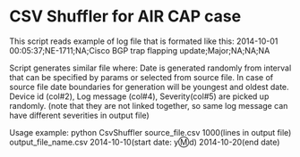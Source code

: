 CSV Shuffler for AIR CAP case
=============================

This script reads example of log file that is formated like this:
2014-10-01 00:05:37;NE-1711;NA;Cisco BGP trap flapping update;Major;NA;NA;NA

Script generates similar file where:
Date is generated randomly from interval that can be specified by params or selected from source file.
In case of source file date boundaries for generation will be youngest and oldest date.
Device id (col#2), Log message (col#4), Severity(col#5) are picked up randomly. (note that they are not linked together, so
same log message can have different severities in output file)

Usage example:
python CsvShuffler source_file.csv 1000(lines in output file) output_file_name.csv 2014-10-10(start date: y:m:d) 2014-10-20(end date)

